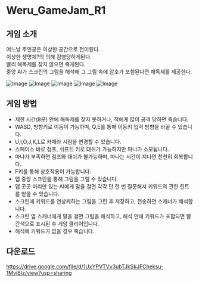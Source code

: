 # Weru_GameJam_R1
## 게임 소개
어느날 주인공은 이상한 공간으로 전이된다.  
이상한 생명체?의 의해 감염당하게된다.  
빨리 해독제를 찾지 않으면 죽게된다.  
중앙 AI가 스크린의 그림을 해석해 그 그림 속에 암호가 포함된다면 해독제를 제공한다.

![Image](https://github.com/user-attachments/assets/351e1b2a-d4f7-48c4-9ed1-8ced84ccf17f)
![Image](https://github.com/user-attachments/assets/32d9abf3-a3c5-43d4-9c43-1e7ba46f628a)
![Image](https://github.com/user-attachments/assets/021088af-b222-4d10-9081-ba1133f30e50)
![Image](https://github.com/user-attachments/assets/5f597439-c702-4f91-b8e4-a2514db89e52)
![Image](https://github.com/user-attachments/assets/98193511-d913-49ef-a52f-c0da127f32a9)

## 게임 방법
- 제한 시간(8분) 안에 해독제를 찾지 못하거나, 적에게 많이 공격 당하면 죽습니다.
- WASD, 방향키로 이동이 가능하며, Q,E를 통해 이동키 입력 방향을 바꿀 수 있습니다.
- U,I,O,J,K,L로 카메라 시점을 변경할 수 있습니다.
- 스페이스 바로 점프, 쉬프트 키로 대쉬가 가능하지만 마나가 소모됩니다.
- 마나가 부족하면 점프와 대쉬가 불가능하며, 마나는 시간이 지나면 천천히 회복합니다.
- F키를 통해 상호작용이 가능합니다.
- 맵 중앙 스크린을 통해 그림을 그릴 수 있습니다.
- 맵 곳곳 머리만 있는 AI에게 말을 걸면 각각 단 한 번 질문해서 키워드의 관한 힌트를 얻을 수 있습니다.
- 스크린에 키워드를 연상케하는 그림을 그린 후 저장하고, 전송하면 스캐너가 해석합니다.
- 스크린 옆 스캐너에게 말을 걸면 그림을 해석하고, 해석 안에 키워드가 포함되면 빨간색으로 표시된 후 게임 클리어입니다.
- 해석에 키워드가 없을 경우 죽습니다.

## 다운로드
https://drive.google.com/file/d/1UxYPVTVv3ubTJkSkJFCheksu-1MviBIz/view?usp=sharing
